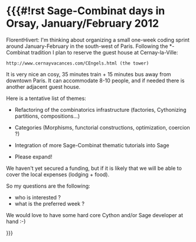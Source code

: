 {{{#!rst
Sage-Combinat days in Orsay, January/February 2012
==================================================

FlorentHivert: I'm thinking about organizing a small one-week coding
sprint around January-February in the south-west of Paris. Following
the \*-Combinat tradition I plan to reserve the guest house at
Cernay-la-Ville:

    http://www.cernayvacances.com/CEngels.html (the tower)

It is very nice an cosy, 35 minutes train + 15 minutes bus away from
downtown Paris. It can accommodate 8-10 people, and if needed there is
another adjacent guest house.

Here is a tentative list of themes:

- Refactoring of the combinatorics infrastructure (factories, Cythonizing partitions, compositions...)

- Categories (Morphisms, functorial constructions, optimization, coercion ?)

- Integration of more Sage-Combinat thematic tutorials into Sage

- Please expand!

We haven't yet secured a funding, but if it is likely that we will be
able to cover the local expenses (lodging + food).

So my questions are the following:

- who is interested ?
- what is the preferred week ?

We would love to have some hard core Cython and/or Sage developer at
hand :-)

}}}
